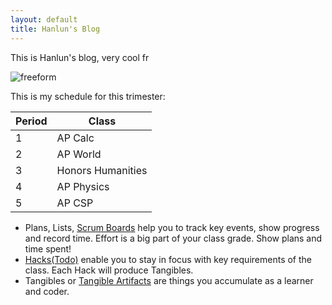 ```yaml
---
layout: default
title: Hanlun's Blog
---
```


This is Hanlun's blog, very cool fr


![freeform]({{site.baseurl}}/images/freeform.png)

This is my schedule for this trimester:

| Period   | Class   |
| -------- | ------- |
| 1        | AP Calc    |
| 2        | AP World     |
| 3        | Honors Humanities    |
| 4        | AP Physics    |
| 5        | AP CSP     |

- Plans, Lists, [Scrum Boards](https://clickup.com/blog/scrum-board/) help you to track key events, show progress and record time.  Effort is a big part of your class grade.  Show plans and time spent!
- [Hacks(Todo)](https://levelup.gitconnected.com/six-ultimate-daily-hacks-for-every-programmer-60f5f10feae) enable you to stay in focus with key requirements of the class.  Each Hack will produce Tangibles.
- Tangibles or [Tangible Artifacts](https://en.wikipedia.org/wiki/Artifact_(software_development)) are things you accumulate as a learner and coder. 
